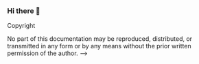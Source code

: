 ### Hi there 👋

Copyright

No part of this documentation may be reproduced, distributed, or transmitted in any form or by any means without the prior written permission of the author.
-->
